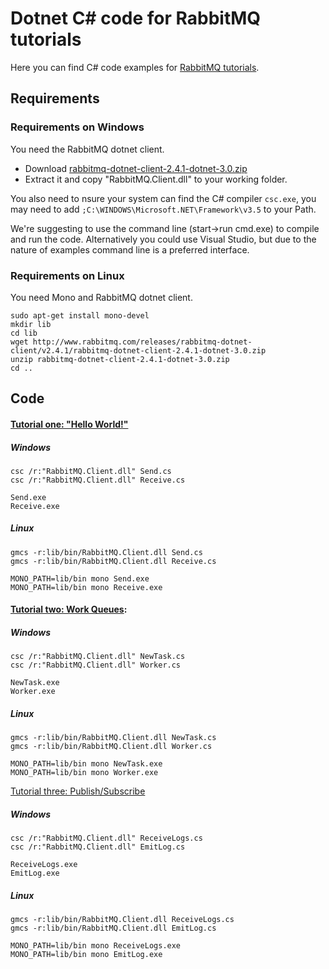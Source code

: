 # Dotnet C# code for RabbitMQ tutorials

Here you can find C# code examples for [RabbitMQ
tutorials](http://www.rabbitmq.com/getstarted.html).

## Requirements

### Requirements on Windows

You need the RabbitMQ dotnet client.

* Download [rabbitmq-dotnet-client-2.4.1-dotnet-3.0.zip](http://www.rabbitmq.com/releases/rabbitmq-dotnet-client/v2.4.1/rabbitmq-dotnet-client-2.4.1-dotnet-3.0.zip)
* Extract it and copy "RabbitMQ.Client.dll" to your working folder.

You also need to nsure your system can find the C# compiler `csc.exe`,
you may need to add `;C:\WINDOWS\Microsoft.NET\Framework\v3.5` to your
Path.

We're suggesting to use the command line (start->run cmd.exe) to
compile and run the code. Alternatively you could use Visual Studio, but
due to the nature of examples command line is a preferred interface.

### Requirements on Linux

You need Mono and RabbitMQ dotnet client.

    sudo apt-get install mono-devel
    mkdir lib
    cd lib
    wget http://www.rabbitmq.com/releases/rabbitmq-dotnet-client/v2.4.1/rabbitmq-dotnet-client-2.4.1-dotnet-3.0.zip
    unzip rabbitmq-dotnet-client-2.4.1-dotnet-3.0.zip
    cd ..


## Code

#### [Tutorial one: "Hello World!"](http://www.rabbitmq.com/tutorial-one-python.html)

##### Windows

    csc /r:"RabbitMQ.Client.dll" Send.cs
    csc /r:"RabbitMQ.Client.dll" Receive.cs

    Send.exe
    Receive.exe

##### Linux

    gmcs -r:lib/bin/RabbitMQ.Client.dll Send.cs
    gmcs -r:lib/bin/RabbitMQ.Client.dll Receive.cs

    MONO_PATH=lib/bin mono Send.exe
    MONO_PATH=lib/bin mono Receive.exe


#### [Tutorial two: Work Queues](http://www.rabbitmq.com/tutorial-two-python.html):

##### Windows

    csc /r:"RabbitMQ.Client.dll" NewTask.cs
    csc /r:"RabbitMQ.Client.dll" Worker.cs

    NewTask.exe
    Worker.exe

##### Linux

    gmcs -r:lib/bin/RabbitMQ.Client.dll NewTask.cs
    gmcs -r:lib/bin/RabbitMQ.Client.dll Worker.cs

    MONO_PATH=lib/bin mono NewTask.exe
    MONO_PATH=lib/bin mono Worker.exe

[Tutorial three: Publish/Subscribe](http://www.rabbitmq.com/tutorial-three-python.html)

##### Windows

    csc /r:"RabbitMQ.Client.dll" ReceiveLogs.cs
    csc /r:"RabbitMQ.Client.dll" EmitLog.cs

    ReceiveLogs.exe
    EmitLog.exe

##### Linux

    gmcs -r:lib/bin/RabbitMQ.Client.dll ReceiveLogs.cs
    gmcs -r:lib/bin/RabbitMQ.Client.dll EmitLog.cs

    MONO_PATH=lib/bin mono ReceiveLogs.exe
    MONO_PATH=lib/bin mono EmitLog.exe
